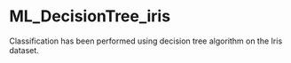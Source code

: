 # ML_DecisionTree_iris
Classification has been performed using decision tree algorithm on the Iris dataset.
